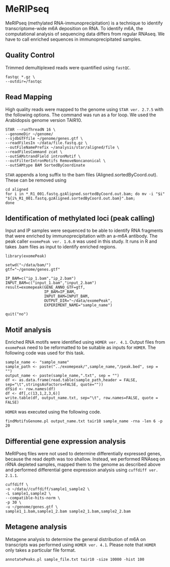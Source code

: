# MeRIPseq

MeRIPseq (methylated RNA-immunoprecipitation) is a technique to identify transcriptome-wide m6A deposition on RNA. To identify m6A, the computational analysis of sequencing data differs from regular RNAseq. We have to call enriched sequences in immunoprecipitated samples.

## Quality Control
Trimmed demultiplexed reads were quantified using `fastQC`.
```
fastqc *.gz \
--outdir=/fastqc
```
## Read Mapping
High quality reads were mapped to the genome using `STAR ver. 2.7.5` with the following options. The command was run as a for loop. We used the Arabidopsis genome version TAIR10.
```
STAR --runThreadN 16 \
--genomeDir ~/genome/
--sjdbGTFfile ~/genome/genes.gtf \
--readFilesIn ~/data/file.fastq.gz \
--outFileNamePrefix ~/analysis/star/aligned/file \
--readFilesCommand zcat \
--outSAMstrandField intronMotif \
--outFilterIntronMotifs RemoveNoncanonical \
--outSAMtype BAM SortedByCoordinate
```
`STAR` appends a long suffix to the bam files (Aligned.sortedByCoord.out). These can be removed using
```
cd aligned
for i in *_R1_001.fastq.gzAligned.sortedByCoord.out.bam; do mv -i "$i" "${i%_R1_001.fastq.gzAligned.sortedByCoord.out.bam}".bam; 
done
```
## Identification of methylated loci (peak calling)
Input and IP samples were sequenced to be able to identify RNA fragments that were enriched by immunoprecipitation with an a-m6A antibody. The peak caller `exomePeak ver. 1.6.0` was used in this study. It runs in R and takes .bam files as input to identify enriched regions.
```
library(exomePeak)

setwd("~/data/bam/")
gtf="~/genome/genes.gtf"

IP_BAM=c("ip_1.bam","ip_2.bam")
INPUT_BAM=c("input_1.bam","input_2.bam")
result=exomepeak(GENE_ANNO_GTF=gtf,
                 IP_BAM=IP_BAM,
                 INPUT_BAM=INPUT_BAM,
                 OUTPUT_DIR="~/data/exomePeak",
                 EXPERIMENT_NAME="sample_name")

quit("no")
```

## Motif analysis
Enriched RNA motifs were identified using `HOMER ver. 4.1`. Output files from `exomePeak` need to be reformatted to be suitable as inputs for `HOMER`. The following code was used for this task.
```
sample_name <- "sample_name"
sample_path <- paste("../exomepeak/",sample_name,"/peak.bed", sep = "")
output_name <- paste(sample_name,".txt", sep = "")
df <- as.data.frame(read.table(sample_path,header = FALSE, sep="\t",stringsAsFactors=FALSE, quote=""))
df$id <- row.names(df)
df <- df[,c(13,1,2,3,6)]
write.table(df, output_name.txt, sep="\t", row.names=FALSE, quote = FALSE)
```
`HOMER` was executed using the following code.
```
findMotifsGenome.pl output_name.txt tair10 sample_name -rna -len 6 -p 20
```

## Differential gene expression analysis
MeRIPseq files were not used to determine differentially expressed genes, because the read depth was too shallow. Instead, we performed RNAseq on rRNA depleted samples, mapped them to the genome as described above and performed differential gene expression analysis using `cuffdiff ver. 2.1.1`. 
```
cuffdiff \
-o ~/data//cuffdiff/sample1_sample2 \
-L sample1,sample2 \
--compatible-hits-norm \
-p 30 \
-u ~/genome/genes.gtf \
sample1_1.bam,sample1_2.bam sample2_1.bam,sample2_2.bam
```
## Metagene analysis
Metagene analysis to determine the general distribution of m6A on transcripts was performed using `HOMER ver. 4.1`. Please note that `HOMER` only takes a particular file format.
```
annotatePeaks.pl sample_file.txt tair10 -size 10000 -hist 100
```
